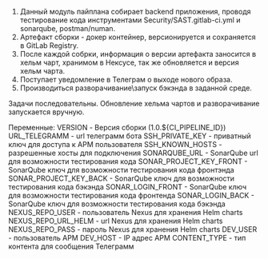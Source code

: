  1. Данный модуль пайплана собирает backend приложения, проводя тестирование кода инструментами Security/SAST.gitlab-ci.yml и sonarqube, postman/numan.
 2. Артефакт сборки - докер контейнер, версионируется и сохраняется в GitLab Registry. 
 3. После каждой собрки, информация о версии  артефакта заносится в хельм чарт, хранимом в Нексусе, так же обновляется и версия хельм чарта.
 4. Поступает уведомление в Телеграм о выходе нового образа.
 5. Производиться разворачивание\запуск бэкэнда в заданной среде.

 Задачи последовательны.
 Обновление хельма чартов и разворачивание запускается вручную. 

 Переменные:
 VERSION  - Версия сборки (1.0.${CI_PIPELINE_ID})
 URL_TELEGRAMM - url телеграмм бота
 SSH_PRIVATE_KEY - приватный ключ для доступа к АРМ пользователя
 SSH_KNOWN_HOSTS - разрешенные хосты для подключения
 SONARQUBE_URL - SonarQube url для возможности тестирования кода
 SONAR_PROJECT_KEY_FRONT - SonarQube ключ для возможности тестирования кода фронтэнда
 SONAR_PROJECT_KEY_BACK - SonarQube ключ для возможности тестирования кода бэкэнда
 SONAR_LOGIN_FRONT - SonarQube ключ для возможности тестирования кода фронтенда
 SONAR_LOGIN_BACK - SonarQube ключ для возможности тестирования кода бэкэнда
 NEXUS_REPO_USER - пользователь Nexus для хранения Helm charts
 NEXUS_REPO_URL_HELM - url Nexus для хранения Helm charts
 NEXUS_REPO_PASS - пароль Nexus для хранения Helm charts
 DEV_USER - пользователь АРМ
 DEV_HOST - IP адрес АРМ
 CONTENT_TYPE - тип контента для сообщения Телеграмм
